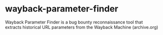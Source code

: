 # wayback-parameter-finder
Wayback Parameter Finder is a bug bounty reconnaissance tool that extracts historical URL parameters from the Wayback Machine (archive.org)
